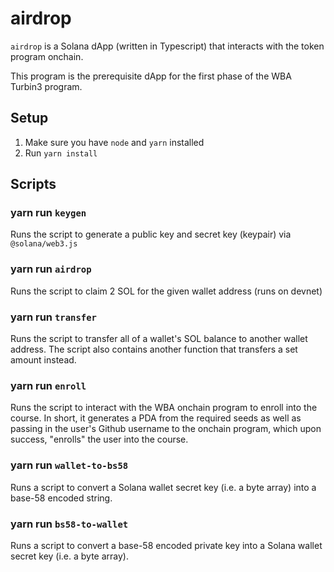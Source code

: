 # airdrop

`airdrop` is a Solana dApp (written in Typescript) that interacts with the token program onchain.

This program is the prerequisite dApp for the first phase of the WBA Turbin3 program.

## Setup

1) Make sure you have `node` and `yarn` installed
2) Run `yarn install`

## Scripts

### yarn run `keygen`

Runs the script to generate a public key and secret key (keypair) via `@solana/web3.js`

### yarn run `airdrop`

Runs the script to claim 2 SOL for the given wallet address (runs on devnet)

### yarn run `transfer`

Runs the script to transfer all of a wallet's SOL balance to another wallet address. The script also contains another function that transfers a set amount instead.

### yarn run `enroll`

Runs the script to interact with the WBA onchain program to enroll into the course. In short, it generates a PDA from the required seeds as well as passing in the user's Github username to the onchain program, which upon success, "enrolls" the user into the course.

### yarn run `wallet-to-bs58`

Runs a script to convert a Solana wallet secret key (i.e. a byte array) into a base-58 encoded string.

### yarn run `bs58-to-wallet`

Runs a script to convert a base-58 encoded private key into a Solana wallet secret key (i.e. a byte array).
